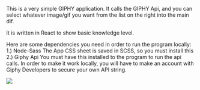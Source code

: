 This is a very simple GIPHY application. It calls the GIPHY Api, and you can select whatever image/gif you want from the list on the right into the main dif.

It is written in React to show basic knowledge level.

Here are some dependencies you need in order to run the program locally:
1.) Node-Sass
    The App CSS sheet is saved in SCSS, so you must install this
2.) Giphy Api
    You must have this installed to the program to run the api calls.
    In order to make it work locally, you will have to make an account with Giphy Developers to secure your own API string.

![](https://media.giphy.com/media/QUKkivXKioB0MWlmtY/giphy.gif)
